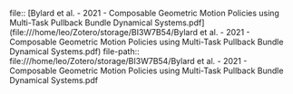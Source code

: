 file:: [Bylard et al. - 2021 - Composable Geometric Motion Policies using Multi-Task Pullback Bundle Dynamical Systems.pdf](file:///home/leo/Zotero/storage/BI3W7B54/Bylard et al. - 2021 - Composable Geometric Motion Policies using Multi-Task Pullback Bundle Dynamical Systems.pdf)
file-path:: file:///home/leo/Zotero/storage/BI3W7B54/Bylard et al. - 2021 - Composable Geometric Motion Policies using Multi-Task Pullback Bundle Dynamical Systems.pdf
